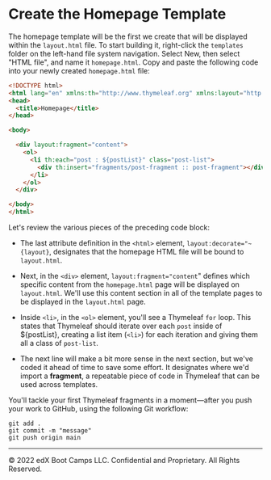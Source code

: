 # Create the Homepage Template

The homepage template will be the first we create that will be displayed within the `layout.html` file. To start building it, right-click the `templates` folder on the left-hand file system navigation. Select New, then select "HTML file", and name it `homepage.html`. Copy and paste the following code into your newly created `homepage.html` file:

```html
<!DOCTYPE html>
<html lang="en" xmlns:th="http://www.thymeleaf.org" xmlns:layout="http://www.ultraq.net.nz/thymeleaf/layout" layout:decorate="~{layout}">
<head>
  <title>Homepage</title>
</head>

<body>

  <div layout:fragment="content">
    <ol>
      <li th:each="post : ${postList}" class="post-list">
        <div th:insert="fragments/post-fragment :: post-fragment"></div>
      </li>
    </ol>
  </div>

</body>
</html>
```

Let's review the various pieces of the preceding code block:

* The last attribute definition in the `<html>` element, `layout:decorate="~{layout}`, designates that the homepage HTML file will be bound to `layout.html`.

* Next, in the `<div>` element, `layout:fragment="content`" defines which specific content from the `homepage.html` page will be displayed on `layout.html`. We'll use this content section in all of the template pages to be displayed in the `layout.html` page.

* Inside `<li>`, in the `<ol>` element, you'll see a Thymeleaf `for` loop. This states that Thymeleaf should iterate over each `post` inside of ${postList}, creating a list item (`<li>`) for each iteration and giving them all a class of `post-list`.

* The next line will make a bit more sense in the next section, but we've coded it ahead of time to save some effort. It designates where we'd import a **fragment**, a repeatable piece of code in Thymeleaf that can be used across templates.

You'll tackle your first Thymeleaf fragments in a moment—after you push your work to GitHub, using the following Git workflow:

```console
git add .
git commit -m "message"
git push origin main
```

---
© 2022 edX Boot Camps LLC. Confidential and Proprietary. All Rights Reserved.